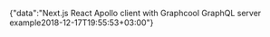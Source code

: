 {"data":"Next.js React Apollo client with Graphcool GraphQL server example2018-12-17T19:55:53+03:00"}
